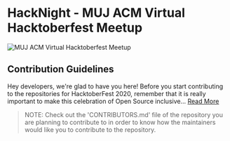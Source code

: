 # HackNight - MUJ ACM Virtual Hacktoberfest Meetup

![MUJ ACM Virtual Hacktoberfest Meetup](https://github.com/mujacm/C/blob/main/Images/mujacmvirtualmeetup.jpg)

## Contribution Guidelines
Hey developers, we're glad to have you here! Before you start contributing to the repositories for HacktoberFest 2020, remember that it is really important to make this celebration of Open Source inclusive... [Read More](https://github.com/mujacm/C/blob/main/CONTRIBUTIONGUIDELINES.md)

> NOTE: Check out the 'CONTRIBUTORS.md' file of the repository you are planning to contribute to in order to know how the maintainers would like you to contribute to the repository.
